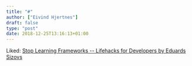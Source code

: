 ```yaml
---
title: "#"
author: ["Eivind Hjertnes"]
draft: false
type: "post"
date: 2018-12-25T13:16:13+01:00
---
```


Liked: [Stop
Learning Frameworks -- Lifehacks for Developers by Eduards Sizovs](https://sizovs.net/2018/12/17/stop-learning-frameworks/)

